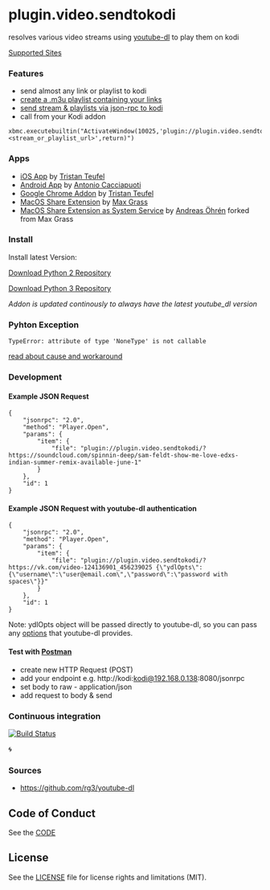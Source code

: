# plugin.video.sendtokodi

resolves various video streams using [youtube-dl](https://github.com/rg3/youtube-dl) to play them on kodi

[Supported Sites](https://rg3.github.io/youtube-dl/supportedsites.html)

### Features

- send almost any link or playlist to kodi
- [create a .m3u playlist containing your links](https://github.com/firsttris/plugin.video.sendtokodi/blob/master/playlist-example.m3u)
- [send stream & playlists via json-rpc to kodi](#development)
- call from your Kodi addon
```
xbmc.executebuiltin("ActivateWindow(10025,'plugin://plugin.video.sendtokodi/?<stream_or_playlist_url>',return)")
```

### Apps
- [iOS App](https://itunes.apple.com/de/app/sendtokodi/id1113517603?mt=8) by [Tristan Teufel](https://github.com/firsttris)
- [Android App](https://play.google.com/store/apps/details?id=com.yantcaccia.stk) by [Antonio Cacciapuoti](https://yantcaccia.github.io/)
- [Google Chrome Addon](https://chrome.google.com/webstore/detail/sendtokodi/gbcpfpcacakaadapjcdchbdmdnfbnbaf) by [Tristan Teufel](https://github.com/firsttris)
- [MacOS Share Extension](https://github.com/maxgrass/SendToKodi/releases) by [Max Grass](https://github.com/maxgrass)
- [MacOS Share Extension as System Service](https://github.com/anohren/SendToKodi) by [Andreas Öhrén](https://github.com/anohren) forked from Max Grass
	
### Install

Install latest Version:

[Download Python 2 Repository](https://github.com/firsttris/repository.sendtokodi/raw/master/repository.sendtokodi/repository.sendtokodi-0.0.1.zip)

[Download Python 3 Repository](https://github.com/firsttris/repository.sendtokodi.python3/raw/master/repository.sendtokodi.python3/repository.sendtokodi.python3-0.0.1.zip)

*Addon is updated continously to always have the latest youtube_dl version*

### Pyhton Exception
```
TypeError: attribute of type 'NoneType' is not callable
```
[read about cause and workaround](https://github.com/firsttris/repository.sendtokodi/issues/1)

### Development
#### Example JSON Request
```
{
	"jsonrpc": "2.0",
	"method": "Player.Open",
	"params": {
		"item": {
			"file": "plugin://plugin.video.sendtokodi/?https://soundcloud.com/spinnin-deep/sam-feldt-show-me-love-edxs-indian-summer-remix-available-june-1"
		}
	},
	"id": 1
}
```
#### Example JSON Request with youtube-dl authentication
```
{
	"jsonrpc": "2.0",
	"method": "Player.Open",
	"params": {
		"item": {
			"file": "plugin://plugin.video.sendtokodi/?https://vk.com/video-124136901_456239025 {\"ydlOpts\":{\"username\":\"user@email.com\",\"password\":\"password with spaces\"}}"
		}
	},
	"id": 1
}
```
Note: ydlOpts object will be passed directly to youtube-dl, so you can pass any [options](https://github.com/rg3/youtube-dl#options) that youtube-dl provides.

#### Test with [Postman](https://www.getpostman.com/)

- create new HTTP Request (POST)
- add your endpoint e.g. http://kodi:kodi@192.168.0.138:8080/jsonrpc
- set body to raw - application/json
- add request to body & send

### Continuous integration

[![Build Status](https://travis-ci.org/firsttris/plugin.video.sendtokodi.svg?branch=master)](https://travis-ci.org/firsttris/plugin.video.sendtokodi) 

:cyclone:

### Sources
- https://github.com/rg3/youtube-dl

## Code of Conduct
See the [CODE](CODE_OF_CONDUCT.md)

## License
See the [LICENSE](LICENSE.md) file for license rights and limitations (MIT).
